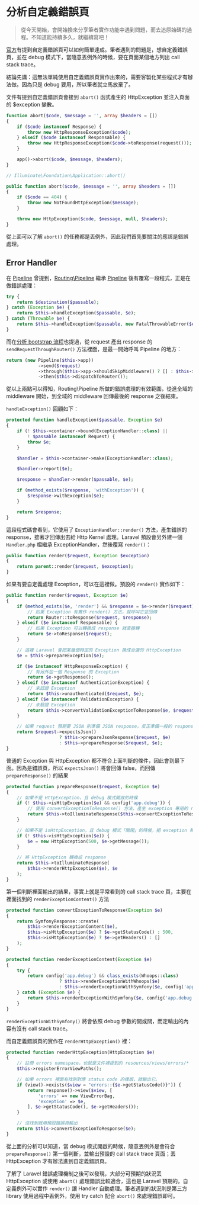 # 分析自定義錯誤頁

> 從今天開始，會開始換來分享筆者實作功能中遇到問題，而去追原始碼的過程。不知道能持續多久，就繼續寫吧！

[官方](https://laravel.com/docs/5.7/errors#http-exceptions)有提到自定義錯誤頁可以如何簡單達成。筆者遇到的問題是，想自定義錯誤頁，並在 debug 模式下，當隨意丟例外的時候，要在頁面某個地方列出 call stack trace。

結論先講：這無法單純使用自定義錯誤頁實作出來的，需要客製化某些程式才有辦法做。因為只是 debug 要用，所以筆者就立馬放棄了。

文件有提到自定義錯誤頁會接到 `abort()` 函式產生的 HttpException 並注入頁面的 $exception 變數。

```php
function abort($code, $message = '', array $headers = [])
{
    if ($code instanceof Response) {
        throw new HttpResponseException($code);
    } elseif ($code instanceof Responsable) {
        throw new HttpResponseException($code->toResponse(request()));
    }

    app()->abort($code, $message, $headers);
}

// Illuminate\Foundation\Application::abort()

public function abort($code, $message = '', array $headers = [])
{
    if ($code == 404) {
        throw new NotFoundHttpException($message);
    }

    throw new HttpException($code, $message, null, $headers);
}
```

從上面可以了解 `abort()` 的任務都是丟例外，因此我們首先要關注的應該是錯誤處理。

## Error Handler

在 [Pipeline][Day08] 曾提到，[Routing\Pipeline][] 繼承 [Pipeline][] 後有覆寫一段程式，正是在做錯誤處理：

```php
try {
    return $destination($passable);
} catch (Exception $e) {
    return $this->handleException($passable, $e);
} catch (Throwable $e) {
    return $this->handleException($passable, new FatalThrowableError($e));
}
```

而在[分析 bootstrap 流程][Day02]也提過，從 request 產出 response 的 `sendRequestThroughRouter()` 方法裡面，是最一開始呼叫 Pipeline 的地方：

```php
return (new Pipeline($this->app))
            ->send($request)
            ->through($this->app->shouldSkipMiddleware() ? [] : $this->middleware)
            ->then($this->dispatchToRouter());
```

從以上兩點可以得知，Routing\Pipeline 所做的錯誤處理的有效範圍，從進全域的 middleware 開始，到全域的 middleware 回傳最後的 response 之後結束。

`handleException()` 回顧如下：

```php
protected function handleException($passable, Exception $e)
{
    if (! $this->container->bound(ExceptionHandler::class) ||
        ! $passable instanceof Request) {
        throw $e;
    }

    $handler = $this->container->make(ExceptionHandler::class);

    $handler->report($e);

    $response = $handler->render($passable, $e);

    if (method_exists($response, 'withException')) {
        $response->withException($e);
    }

    return $response;
}
```

這段程式碼會看到，它使用了 `ExceptionHandler::render()` 方法，產生錯誤的 response，接著才回傳出去給 Http Kernel 處理。Laravel 預設會另外建一個 `Handler.php` 檔繼承 ExceptionHandler，然後覆寫 `render()`：

```php
public function render($request, Exception $exception)
{
    return parent::render($request, $exception);
}
```

如果有要自定義處理 Exception，可以在這裡做。預設的 `render()` 實作如下：

```php
public function render($request, Exception $e)
{
    if (method_exists($e, 'render') && $response = $e->render($request)) {
        // 如果 Exception 有實作 render() 方法，就呼叫它並回傳
        return Router::toResponse($request, $response);
    } elseif ($e instanceof Responsable) {
        // 如果 Exception 可以轉換成 response 就直接轉
        return $e->toResponse($request);
    }

    // 這裡 Laravel 會把某幾個特定的 Exception 換成合適的 HttpException
    $e = $this->prepareException($e);

    if ($e instanceof HttpResponseException) {
        // 有另外包一個 Response 的 Exception
        return $e->getResponse();
    } elseif ($e instanceof AuthenticationException) {
        // 未認證 Exception
        return $this->unauthenticated($request, $e);
    } elseif ($e instanceof ValidationException) {
        // 未驗證 Exception
        return $this->convertValidationExceptionToResponse($e, $request);
    }

    // 如果 request 預期要 JSON 則準備 JSON response，反正準備一般的 response
    return $request->expectsJson()
                    ? $this->prepareJsonResponse($request, $e)
                    : $this->prepareResponse($request, $e);
}
```

普通的 Exception 與 HttpException 都不符合上面判斷的條件，因此會到最下面。因為是錯誤頁，所以 `expectsJson()` 將會回傳 false，而回傳 `prepareResponse()` 的結果

```php
protected function prepareResponse($request, Exception $e)
{
    // 如果不是 HttpException，且 debug 模式開啟的時候
    if (! $this->isHttpException($e) && config('app.debug')) {
        // 使用 convertExceptionToResponse() 方法，產生 exception 專用的 response 
        return $this->toIlluminateResponse($this->convertExceptionToResponse($e), $e);
    }

    // 如果不是 isHttpException，且 debug 模式「關閉」的時候，把 exception 轉成 HttpException
    if (! $this->isHttpException($e)) {
        $e = new HttpException(500, $e->getMessage());
    }

    // 將 HttpException 轉換成 response
    return $this->toIlluminateResponse(
        $this->renderHttpException($e), $e
    );
}
```

第一個判斷裡面輸出的結果，事實上就是平常看到的 call stack trace 頁，主要在裡面找到的 `renderExceptionContent()` 方法

```php
protected function convertExceptionToResponse(Exception $e)
{
    return SymfonyResponse::create(
        $this->renderExceptionContent($e),
        $this->isHttpException($e) ? $e->getStatusCode() : 500,
        $this->isHttpException($e) ? $e->getHeaders() : []
    );
}

protected function renderExceptionContent(Exception $e)
{
    try {
        return config('app.debug') && class_exists(Whoops::class)
                    ? $this->renderExceptionWithWhoops($e)
                    : $this->renderExceptionWithSymfony($e, config('app.debug'));
    } catch (Exception $e) {
        return $this->renderExceptionWithSymfony($e, config('app.debug'));
    }
}
```

`renderExceptionWithSymfony()` 將會依照 debug 參數的開或關，而定輸出的內容有沒有 call stack trace。

而自定義錯誤頁的實作在 `renderHttpException()` 裡：

```php
protected function renderHttpException(HttpException $e)
{
    // 註冊 errors namespace，也就是文件裡提到的 resources/views/errors/*
    $this->registerErrorViewPaths();

    // 如果 errors 裡面有找到對應 status code 的樣版，就輸出它。
    if (view()->exists($view = "errors::{$e->getStatusCode()}")) {
        return response()->view($view, [
            'errors' => new ViewErrorBag,
            'exception' => $e,
        ], $e->getStatusCode(), $e->getHeaders());
    }

    // 沒找到就用預設錯誤頁輸出
    return $this->convertExceptionToResponse($e);
}
```

從上面的分析可以知道，當 debug 模式開啟的時候，隨意丟例外是會符合 `prepareResponse()` 第一個判斷，並輸出預設的 call stack trace 頁面；丟 HttpException 才有辦法進到自定義錯誤頁。

了解了 Laravel 錯誤處理機制之後可以發現，大部分可預期的狀況丟 HttpException 或使用 `abort()` 處理錯誤比較適合，這也是 Laravel 預期的。自定義例外可以實作 `render()` 讓 Handler 自動處理。筆者遇到的狀況則是第三方 library 使用過程中丟例外，使用 try catch 配合 `abort()` 來處理錯誤即可。

[Routing\Pipeline]: https://github.com/laravel/framework/blob/v5.7.6/src/Illuminate/Routing/Pipeline.php
[Pipeline]: https://github.com/laravel/framework/blob/v5.7.6/src/Illuminate/Pipeline/Pipeline.php

[Day02]: day02.md
[Day08]: day08.md
